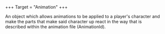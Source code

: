 +++
Target = "Animation"
+++

An object which allows animations to be applied to a player's character and make the parts that make said character up react in the way that is described within the animation file (AnimationId).